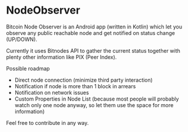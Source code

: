 # NodeObserver
Bitcoin Node Observer is an Android app (written in Kotlin) which let you observe any public reachable node and get notified on status change (UP/DOWN). 

Currently it uses Bitnodes API to gather the current status together with plenty other information like PIX (Peer Index). 

Possible roadmap
- Direct node connection (minimize third party interaction)
- Notification if node is more than 1 block in arrears
- Notification on network issues
- Custom Properties in Node List (because most people will probably watch only one node anyway, so let them use the space for more information)

Feel free to contribute in any way. 
